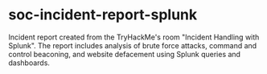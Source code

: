 # soc-incident-report-splunk
Incident report created from the TryHackMe's room "Incident Handling with Splunk". The report includes analysis of brute force attacks, command and control beaconing, and website defacement using Splunk queries and dashboards.
